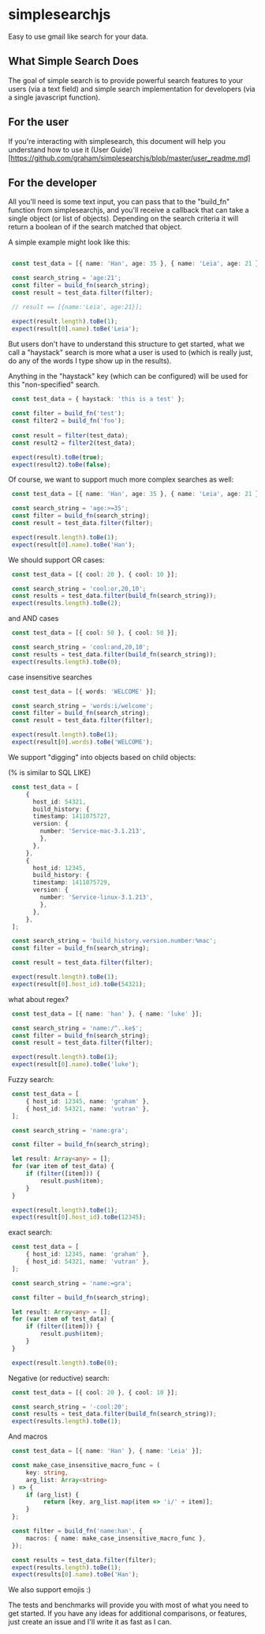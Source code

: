 # simplesearchjs
Easy to use gmail like search for your data.

## What Simple Search Does
The goal of simple search is to provide powerful search features to your users (via a text field) and simple search implementation for developers (via a single javascript function).

## For the user
If you're interacting with simplesearch, this document will help you understand how to use it (User Guide)[https://github.com/graham/simplesearchjs/blob/master/user_readme.md]

## For the developer
All you'll need is some text input, you can pass that to the "build_fn" function from simplesearchjs, and you'll receive a callback that can take a single object (or list of objects). Depending on the search criteria it will return a boolean of if the search matched that object.

A simple example might look like this:

```typescript

 const test_data = [{ name: 'Han', age: 35 }, { name: 'Leia', age: 21 }];

 const search_string = 'age:21';
 const filter = build_fn(search_string);
 const result = test_data.filter(filter);

 // result == [{name:'Leia', age:21}];

 expect(result.length).toBe(1);
 expect(result[0].name).toBe('Leia');
```

But users don't have to understand this structure to get started, what we call a "haystack" search is more what a user is used to (which is really just, do any of the words I type show up in the results).

Anything in the "haystack" key (which can be configured) will be used for this "non-specified" search.

```typescript
 const test_data = { haystack: 'this is a test' };
 
 const filter = build_fn('test');
 const filter2 = build_fn('foo');
 
 const result = filter(test_data);
 const result2 = filter2(test_data);

 expect(result).toBe(true);
 expect(result2).toBe(false);
```

Of course, we want to support much more complex searches as well:

```typescript
 const test_data = [{ name: 'Han', age: 35 }, { name: 'Leia', age: 21 }];

 const search_string = 'age:>=35';
 const filter = build_fn(search_string);
 const result = test_data.filter(filter);

 expect(result.length).toBe(1);
 expect(result[0].name).toBe('Han');
```

We should support OR cases:

```typescript
 const test_data = [{ cool: 20 }, { cool: 10 }];

 const search_string = 'cool:or,20,10';
 const results = test_data.filter(build_fn(search_string));
 expect(results.length).toBe(2);
```

and AND cases

```typescript
 const test_data = [{ cool: 50 }, { cool: 50 }];

 const search_string = 'cool:and,20,10';
 const results = test_data.filter(build_fn(search_string));
 expect(results.length).toBe(0);
```

case insensitive searches

```typescript
 const test_data = [{ words: 'WELCOME' }];

 const search_string = 'words:i/welcome';
 const filter = build_fn(search_string);
 const result = test_data.filter(filter);

 expect(result.length).toBe(1);
 expect(result[0].words).toBe('WELCOME');
```

We support "digging" into objects based on child objects:

(% is similar to SQL LIKE)

```typescript
 const test_data = [
     {
       host_id: 54321,
       build_history: {
       timestamp: 1411075727,
       version: {
         number: 'Service-mac-3.1.213',
         },
       },
     },
     {
       host_id: 12345,
       build_history: {
       timestamp: 1411075729,
       version: {
         number: 'Service-linux-3.1.213',
         },
       },
     },
 ];

 const search_string = 'build_history.version.number:%mac';
 const filter = build_fn(search_string);

 const result = test_data.filter(filter);

 expect(result.length).toBe(1);
 expect(result[0].host_id).toBe(54321);
```

what about regex?

```typescript
 const test_data = [{ name: 'han' }, { name: 'luke' }];

 const search_string = 'name:/^..ke$';
 const filter = build_fn(search_string);
 const result = test_data.filter(filter);

 expect(result.length).toBe(1);
 expect(result[0].name).toBe('luke');
```

Fuzzy search:

```typescript
 const test_data = [
     { host_id: 12345, name: 'graham' },
     { host_id: 54321, name: 'vutran' },
 ];

 const search_string = 'name:gra';

 const filter = build_fn(search_string);

 let result: Array<any> = [];
 for (var item of test_data) {
     if (filter([item])) {
         result.push(item);
     }
 }

 expect(result.length).toBe(1);
 expect(result[0].host_id).toBe(12345);
```

exact search:

```typescript
 const test_data = [
     { host_id: 12345, name: 'graham' },
     { host_id: 54321, name: 'vutran' },
 ];

 const search_string = 'name:=gra';

 const filter = build_fn(search_string);

 let result: Array<any> = [];
 for (var item of test_data) {
     if (filter([item])) {
         result.push(item);
     }
 }

 expect(result.length).toBe(0);
```

Negative (or reductive) search:

```typescript
 const test_data = [{ cool: 20 }, { cool: 10 }];

 const search_string = '-cool:20';
 const results = test_data.filter(build_fn(search_string));
 expect(results.length).toBe(1);
```

And macros

```typescript
 const test_data = [{ name: 'Han' }, { name: 'Leia' }];

 const make_case_insensitive_macro_func = (
     key: string,
     arg_list: Array<string>
 ) => {
     if (arg_list) {
          return [key, arg_list.map(item => 'i/' + item)];
     }
 };

 const filter = build_fn('name:han', {
     macros: { name: make_case_insensitive_macro_func },
 });

 const results = test_data.filter(filter);
 expect(results.length).toBe(1);
 expect(results[0].name).toBe('Han');
```

We also support emojis :)

The tests and benchmarks will provide you with most of what you need to get started. If you have any ideas for additional comparisons, or features, just create an issue and I'll write it as fast as I can.

